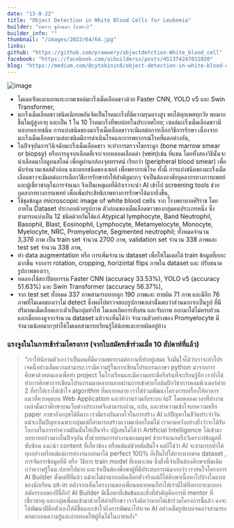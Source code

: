 ```yaml
---
date: "13-8-22"
title: "Object Detection in White Blood Cells for Leukemia"
builder: "แพรวา ชูบ้านนา (แพรว)"
builder_info: ""
thumbnail: "/images/2022/64/64.jpg"
links:
github: "https://github.com/praewery/objectdetction-White_blood_cell"
facebook: "https://facebook.com/aibuildersx/posts/451374247031020"
blog: "https://medium.com/@cytokinin8/object-detection-in-white-blood-cell-60273002fdb3"
---
```


![image](/images/2022/64/64.jpg)

- โมเดลจับและแยกแยะภาพเซลล์มะเร็งเม็ดเลือดขาวด้วย Faster CNN, YOLO v5 และ Swin Transformer,
- มะเร็งเม็ดเลือดขาวชนิดเฉียบพลันจัดเป็นโรคมะเร็งที่มีความรุนแรงสูง พบได้ทุกเพศทุกวัย พบมากขึ้นในผู้สูงอายุ และเป็น 1 ใน 10 โรคมะเร็งที่พบบ่อยในประเทศไทย; เซลล์มะเร็งเม็ดเลือดขาวมีหลากหลายชนิด การแบ่งชนิดของมะเร็งเม็ดเลือดขาวจะมีผลต่อการเลือกวิธีการรักษา เนื่องจากมะเร็งเม็ดเลือดขาวแต่ละชนิดมีการดำเนินโรคและการพยากรณ์โรคที่แตกต่างกัน,
- ในปัจจุบันการวินิจฉัยมะเร็งเม็ดเลือดขาว จะทำการตรวจไขกระดูก (bone marrow smear or biopsy) หรือการดูจากเลือดที่เจาะจากหลอดเลือดดำ (vein)เช่น ที่แขน โดยทั้งสองวิธีนั้นจะนำเลือดมาไถดูบนสไลด์ เพื่อดูผ่านกล้องจุลทรรศน์ เรียกว่า (peripheral blood smear) เพื่อนับจำนวนเซลล์ตัวอ่อน และแยกชนิดของเซลล์ เพื่อพยากรณ์โรค ทั้งนี้ การแบ่งชนิดของมะเร็งเม็ดเลือดขาวจะมีผลต่อการเลือกวิธีการรักษาทำให้สำคัญมากๆ จำเป็นต้องอาศัยบุคลากรทางการแพทย์และผู้เชี่ยวชาญในการจำแนก จึงเป็นเหตุผลที่ดีถ้าเราจะนำ AI เข้าไป screening tools ช่วยบุคลากรทางการแพทย์ เพื่อเพิ่มประสิทธิภาพทางการรักษาได้มากยิ่งขึ้น,
- ใช้ชุดข้อมูล microscopic image of white blood cells จาก โรงพยาบาลศิริราช โดยภายใน Dataset ประกอบด้วยรูปภาพ ตัวอ่อนของเม็ดเลือดขาวของกลุ่มคนประเภทหนึ่ง ซึ่งสามารถแบ่งเป็น 12 ชนิดด้วยกันได้แก่ Atypical lymphocyte, Band Neutrophil, Basophil, Blast, Eosinophil, Lymphocyte, Metamyelocyte, Monocyte, Myelocyte, NRC, Promyelocyte, Segmented neutrophil; ทั้งหมดจำนวน 3,376 ภาพ เป็น train set จำนวน 2700 ภาพ, validation set จำนวน 338 ภาพและ test set จำนวน 338 ภาพ,
- ทำ data augmentation หรือ การเพิ่มจำนวน dataset เพื่อให้โมเดลได้ train ข้อมูลที่เยอะมากขึ้น จากการ rotation, cropping, horizintal flips ภาพใน dataset และ ปรับขนาดรูปภาพของเรา,
- ทดลองใช้สถาปัตยกรรม Faster CNN (accuracy 33.53%), YOLO v5 (accuracy 51.63%) และ Swin Transformer (accuracy 56.37%),
- จาก test set ทั้งหมด 337 ภาพสามารถทายถูก 190 ภาพและ ทายผิด 71 ภาพ และมีอีก 76 ภาพที่โมเดลของเราไม่ detect ซึ่งพอไปตรวจสอบรูปภาพเหล่านั้นพบว่าส่วนมากจะเป็นรูป ที่มีปริมาณเม็ดเลือดเกาะตัวเป็นกลุ่มทำให้ โมเดลเกิดการสับสน และจับภาพ ออกมาได้ไม่ครบถ้วนและเมื่อลองดูจากจำนวน dataset แล้วจะเห็นได้ว่า จำนวนตัวอย่างของ Promyelocyte มีจำนวนน้อยมากๆทำให้โมเดลสามารถเรียนรู้ได้น้อยและทายผิดอยู่บ้าง

### แรงจูงในในการเข้าร่วมโครงการ (จากใบสมัครเข้าร่วมเมื่อ 10 สัปดาห์ที่แล้ว)

> "เราให้นิยามตัวเองว่าเป็นคนที่มีความพยายามต่องานที่ทำอยู่เสมอ จึงมั่นใจได้ว่าเราจะทำโปรเจคนี้อย่างเต็มความสามารถ เรามีความรู้ในการเขียนโปรแกรมภาษา python มาจากการศึกษาด้วยตนเองเพื่อทำ project ในโรงเรียนและมีความกระตือรือร้นที่จะเรียนรู้อีก เรายังได้ทำการศึกษาการเขียนโปรแกรมมาหลากหลายผ่านการเข้าค่ายโอลิมปิกวิชาการคอมพิวเตอร์ค่าย 2 ที่ทำให้เราได้เข้าใจ algorithm ที่หลากหลาย เราได้ร่วมพัฒนาโครงการเครื่องให้อาหารแมวที่ควบคุมบน Web Application และทำงานร่วมกับระบบ IoT โดยตลอดเวลาที่ทำงานเหล่านั้นเราศึกษาบนเว็บต่างประเทศจึงสามารถอ่าน, แปล, และทำความเข้าใจบทความหรือ paper ภาษาอังกฤษได้ดีมาก เรามีแรงบันดาลใจในการสร้าง AI แก้ปัญหาในชีวิตประจำวัน แม้จะเป็นปัญหาเฉพาะกลุ่มแต่ก็สามารถสร้างความแปลกใหม่ได้ เราคาดหวังอย่างยิ่งว่าจะได้รับโอกาสในการทำความฝันนั้นให้เป็นจริง  ปฏิเสธไม่ได้ว่า Artificial Intelligence ได้เข้ามาบทบาทอย่างมากในปัจจุบัน ทั้งช่วยย่นการทำงานของมนุษย์ ช่วยจำแนกหรือวิเคราะห์ข้อมูลที่ซับซ้อน แนะนำ content ที่เกี่ยวข้อง หรือแม้แต่ช่วยตัดสินใจ แต่ก็ใช่ว่า AI จะสามารถทำได้ทุกอย่างหรือแม้แต่การทำงานออกมาได้ perfect 100% ก็เป็นไปได้ยากหากขาด dataset , การจัดการข้อมูลที่ดี หรือ วิธีการ train model ที่เหมาะสม ซึ่งสิ่งนี้จำเป็นต้องศึกษาเพิ่มเติมกว่าความรู้ในม.ปลายไปมาก และจำเป็นต้องพึ่งพาผู้ที่มีประสบการณ์มากกว่า  เราสนใจโครงการ AI Builder ตั้งแต่ปีที่แล้ว แม้จะไม่ผ่านรอบคัดเลือกตัวจริงแต่ก็ได้ศึกษาเนื้อหาไปบ้างในแบบของนักเรียน sit-in หลังจากเห็นโครงงานของเพื่อนหลายคนก็ทำให้เรามีไฟที่อยากจะมาลองสมัครรอบของปีนี้อีก! AI Builder มีเนื้อหาที่เข้มข้นและสิ่งที่สำคัญคือการมี mentor ที่เชี่ยวชาญ และกลุ่มเพื่อนเข้ามาช่วยให้คำปรึกษา เราจึงคิดว่าหากได้เข้าร่วมโครงการนี้แล้ว คงจะได้พัฒนาฝีมือตัวเองให้ดีขึ้นและเข้าใจถึงการพัฒนาโปรเจค AI อย่างเต็มรูปแบบจนอาจสามารถตกตะกอนความรู้และถ่ายทอดให้ผู้อื่นได้ในภายหลัง"
